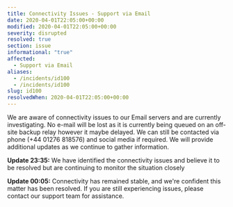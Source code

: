 ```yaml
---
title: Connectivity Issues - Support via Email
date: 2020-04-01T22:05:00+00:00
modified: 2020-04-01T22:05:00+00:00
severity: disrupted
resolved: true
section: issue
informational: "true"
affected:
  - Support via Email
aliases:
  - /incidents/id100
  - /incidents/id100
slug: id100
resolvedWhen: 2020-04-01T22:05:00+00:00
---
```


We are aware of connectivity issues to our Email servers and are currently investigating. No e-mail will be lost as it is currently being queued on an off-site backup relay however it maybe delayed. We can still be contacted via phone (+44 01276 818576) and social media if required. We will provide additional updates as we continue to gather information.

**Update 23:35:**  We have identified the connectivity issues and believe it to be resolved but are continuing to monitor the situation closely

**Update 00:05:**  Connectivity has remained stable, and we're confident this matter has been resolved. If you are still experiencing issues, please contact our support team for assistance.

